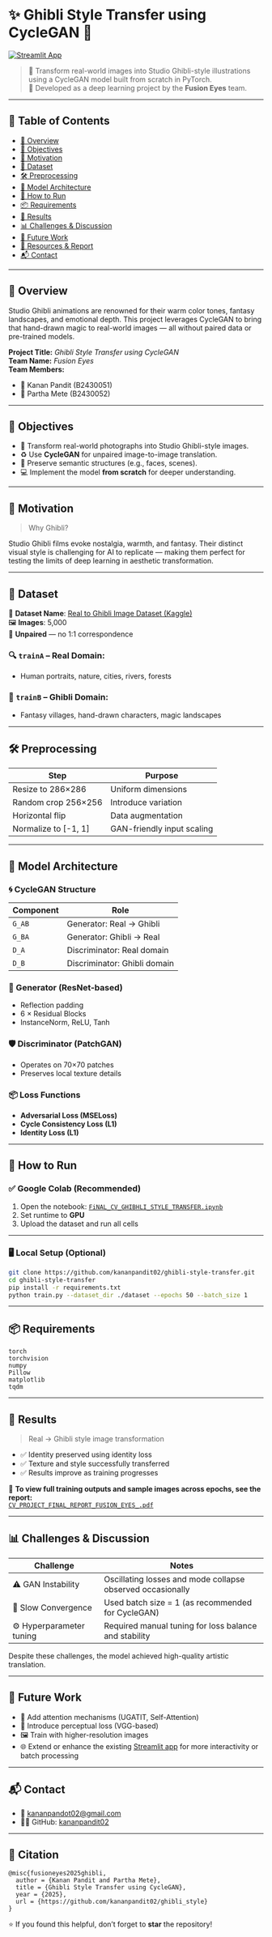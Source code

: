 
# ✨ Ghibli Style Transfer using CycleGAN 🎨
[![Streamlit App](https://static.streamlit.io/badges/streamlit_badge_black_white.svg)](https://cyclegan-app-6cvc3wgympvy9tskshngmf.streamlit.app/)

> 🧠 Transform real-world images into Studio Ghibli-style illustrations using a CycleGAN model built from scratch in PyTorch.  
> 🚀 Developed as a deep learning project by the **Fusion Eyes** team.

---

## 📌 Table of Contents

- [📖 Overview](#-overview)
- [🎯 Objectives](#-objectives)
- [🧠 Motivation](#-motivation)
- [📁 Dataset](#-dataset)
- [🛠 Preprocessing](#-preprocessing)
- [🧰 Model Architecture](#-model-architecture)
- [🧪 How to Run](#-how-to-run)
- [📦 Requirements](#-requirements)
- [📸 Results](#-results)
- [📊 Challenges & Discussion](#-challenges--discussion)
- [🔮 Future Work](#-future-work)
- [📄 Resources & Report](#-resources--report)
- [📬 Contact](#-contact)

---

## 📖 Overview

Studio Ghibli animations are renowned for their warm color tones, fantasy landscapes, and emotional depth. This project leverages CycleGAN to bring that hand-drawn magic to real-world images — all without paired data or pre-trained models.

**Project Title:** *Ghibli Style Transfer using CycleGAN*  
**Team Name:** *Fusion Eyes*  
**Team Members:**
- 👤 Kanan Pandit (B2430051)
- 👤 Partha Mete (B2430052)

---

## 🎯 Objectives

- 🧾 Transform real-world photographs into Studio Ghibli-style images.
- ♻️ Use **CycleGAN** for unpaired image-to-image translation.
- 🧱 Preserve semantic structures (e.g., faces, scenes).
- 💻 Implement the model **from scratch** for deeper understanding.

---

## 🧠 Motivation

> Why Ghibli?

Studio Ghibli films evoke nostalgia, warmth, and fantasy. Their distinct visual style is challenging for AI to replicate — making them perfect for testing the limits of deep learning in aesthetic transformation.

---

## 📁 Dataset

📂 **Dataset Name**: [Real to Ghibli Image Dataset (Kaggle)](https://www.kaggle.com/datasets/shubham1921/real-to-ghibli-image-dataset-5k-paired-images)  
🖼️ **Images**: 5,000  
🧾 **Unpaired** — no 1:1 correspondence

### 🔍 `trainA` – Real Domain:
- Human portraits, nature, cities, rivers, forests

### 🎨 `trainB` – Ghibli Domain:
- Fantasy villages, hand-drawn characters, magic landscapes

---

## 🛠 Preprocessing

| Step               | Purpose                          |
|--------------------|----------------------------------|
| Resize to 286×286  | Uniform dimensions               |
| Random crop 256×256| Introduce variation              |
| Horizontal flip    | Data augmentation                |
| Normalize to [-1, 1]| GAN-friendly input scaling       |

---

## 🧰 Model Architecture

### 🌀 CycleGAN Structure

| Component | Role                                 |
|-----------|---------------------------------------|
| `G_AB`    | Generator: Real → Ghibli              |
| `G_BA`    | Generator: Ghibli → Real              |
| `D_A`     | Discriminator: Real domain            |
| `D_B`     | Discriminator: Ghibli domain          |

### 🧠 Generator (ResNet-based)
- Reflection padding  
- 6 × Residual Blocks  
- InstanceNorm, ReLU, Tanh

### 🛡️ Discriminator (PatchGAN)
- Operates on 70×70 patches  
- Preserves local texture details

### 📦 Loss Functions
- **Adversarial Loss (MSELoss)**  
- **Cycle Consistency Loss (L1)**  
- **Identity Loss (L1)**

---

## 🧪 How to Run

### ✅ Google Colab (Recommended)

1. Open the notebook: [`FiNAL_CV_GHIBHLI_STYLE_TRANSFER.ipynb`](FiNAL_CV_GHIBHLI_STYLE_TRANSFER.ipynb)  
2. Set runtime to **GPU**  
3. Upload the dataset and run all cells

---

### 🖥️ Local Setup (Optional)

```bash
git clone https://github.com/kananpandit02/ghibli-style-transfer.git
cd ghibli-style-transfer
pip install -r requirements.txt
python train.py --dataset_dir ./dataset --epochs 50 --batch_size 1
```

---

## 📦 Requirements

```
torch
torchvision
numpy
Pillow
matplotlib
tqdm
```

---

## 📸 Results

> Real → Ghibli style image transformation

- ✅ Identity preserved using identity loss  
- ✅ Texture and style successfully transferred  
- ✅ Results improve as training progresses  

📄 **To view full training outputs and sample images across epochs, see the report:**  
[`CV_PROJECT_FINAL_REPORT_FUSION_EYES_.pdf`](CV_PROJECT_FINAL_REPORT_FUSION_EYES_.pdf)

---

## 📊 Challenges & Discussion

| Challenge | Notes |
|----------|-------|
| ⚠️ GAN Instability | Oscillating losses and mode collapse observed occasionally |
| 🐌 Slow Convergence | Used batch size = 1 (as recommended for CycleGAN) |
| ⚙️ Hyperparameter tuning | Required manual tuning for loss balance and stability |

Despite these challenges, the model achieved high-quality artistic translation.

---

## 🔮 Future Work

- 🧠 Add attention mechanisms (UGATIT, Self-Attention)  
- 🎨 Introduce perceptual loss (VGG-based)  
- 🖼️ Train with higher-resolution images  
- 🌐 Extend or enhance the existing [Streamlit app](https://cyclegan-app-6cvc3wgympvy9tskshngmf.streamlit.app/) for more interactivity or batch processing

---



## 📬 Contact

- 📧 kananpandot02@gmail.com
- 🧑‍💻 GitHub: [kananpandit02](https://github.com/kananpandit02/)

---

## 📢 Citation

```
@misc{fusioneyes2025ghibli,
  author = {Kanan Pandit and Partha Mete},
  title = {Ghibli Style Transfer using CycleGAN},
  year = {2025},
  url = {https://github.com/kananpandit02/ghibli_style}
}
```

⭐️ If you found this helpful, don’t forget to **star** the repository!
